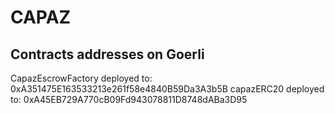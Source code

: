 # CAPAZ

## Contracts addresses on Goerli

CapazEscrowFactory deployed to: 0xA351475E163533213e261f58e4840B59Da3A3b5B
capazERC20 deployed to: 0xA45EB729A770cB09Fd943078811D8748dABa3D95
